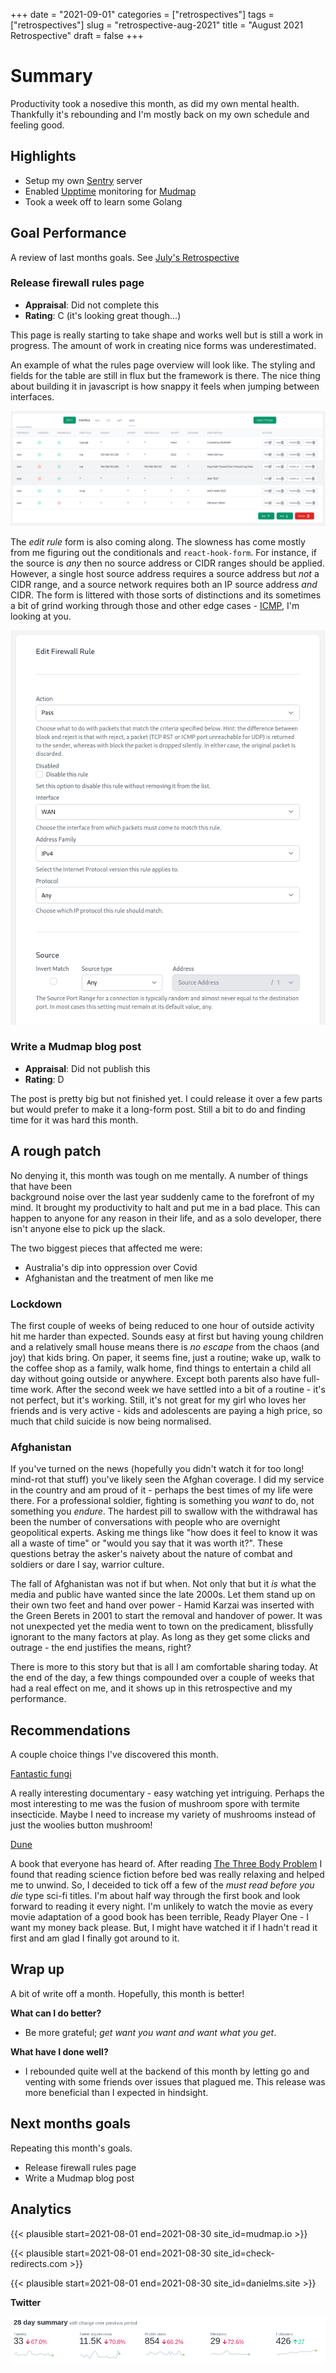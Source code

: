 +++
date = "2021-09-01"
categories = ["retrospectives"]
tags = ["retrospectives"]
slug = "retrospective-aug-2021"
title = "August 2021 Retrospective"
draft = false
+++

# Summary

Productivity took a nosedive this month, as did my own mental health. Thankfully it's rebounding 
and I'm mostly back on my own schedule and feeling good.

## Highlights

- Setup my own [Sentry](https://sentry.io) server
- Enabled [Upptime](https://status.mudmap.io/) monitoring for [Mudmap]
- Took a week off to learn some Golang

## Goal Performance

A review of last months goals. See [July's Retrospective][old-retro]

[old-retro]: https://danielms.site/retrospectives/2021/retrospective-july-2021/

### Release firewall rules page

- **Appraisal**: Did not complete this
- **Rating**: C (it's looking great though...)

This page is really starting to take shape and works well but is still a work in progress. The 
amount of work in creating nice forms was underestimated. 

An example of what the rules page overview will look like. The styling and fields for the table 
are still in flux but the framework is there. The nice thing about building it in javascript is 
how snappy it feels when jumping between interfaces.

![](firewall-overview-aug-retro.png "pfSense firewall rules overview page")

The *edit rule* form is also coming along. The slowness has come mostly from me figuring out the 
conditionals and `react-hook-form`. For instance, if the source is *any* then no source address 
or CIDR ranges should be applied. However, a single host source address requires a source 
address but *not* a CIDR range, and a source network requires both an IP source address *and* 
CIDR. The form is littered with those sorts of distinctions and its sometimes a bit of grind 
working through those and other edge cases - [ICMP], I'm looking at you.

![](firewall-form-aug-retro.png "pfSense edit rule form page")

### Write a Mudmap blog post

- **Appraisal**: Did not publish this
- **Rating**: D

The post is pretty big but not finished yet. I could release it over a few parts but would 
prefer to make it a long-form post. Still a bit to do and finding time for it was hard this month.

## A rough patch

No denying it, this month was tough on me mentally. A number of things that have been  
background noise over the last year suddenly came to the forefront of my mind. It brought my 
productivity to halt and put me in a bad place. This can happen to anyone for any reason in 
their life, and as a solo developer, there isn't anyone else to pick up the slack. 

The two biggest pieces that affected me were:

- Australia's dip into oppression over Covid
- Afghanistan and the treatment of men like me

### Lockdown

The first couple of weeks of being reduced to one hour of outside activity hit me harder than 
expected. Sounds easy at first but having young children and a relatively small house means 
there is *no escape* from the chaos (and joy) that kids bring. On paper, it seems fine, just a 
routine; wake up, walk to the coffee shop as a family, walk home, find things to entertain a 
child all day without going outside or anywhere. Except both parents also have full-time work. 
After the second week we have settled into a bit of a routine - it's not perfect, but it's working. 
Still, it's not great for my girl who loves her friends and is very active - kids and adolescents 
are paying a high price, so much that child suicide is now being normalised. 

### Afghanistan

If you've turned on the news (hopefully you didn't watch it for too long! mind-rot that stuff) 
you've likely seen the Afghan coverage. I did my service in the country and am proud of it - 
perhaps the best times of my life were there. For a professional soldier, fighting is something 
you *want* to do, not something you *endure*. The hardest pill to swallow with the withdrawal 
has been the number of conversations with people who are overnight geopolitical experts. Asking 
me things like "how does it feel to know it was all a waste of time" or "would you say that it 
was worth it?". These questions betray the asker's naivety about the nature of combat and 
soldiers or dare I say, warrior culture.

The fall of Afghanistan was not if but when. Not only that but it *is* what the media and public 
have wanted since the late 2000s. Let them stand up on their own two feet and hand over power - 
Hamid Karzai was inserted with the Green Berets in 2001 to start the removal and handover of 
power. It was not unexpected yet the media went to town on the predicament, blissfully ignorant 
to the many factors at play. As long as they get some clicks and outrage - the end justifies the 
means, right?

There is more to this story but that is all I am comfortable sharing today. At the end of 
the day, a few things compounded over a couple of weeks that had a real effect on me, and it 
shows up in this retrospective and my performance.

## Recommendations

A couple choice things I've discovered this month.

[Fantastic fungi](https://www.youtube.com/watch?v=bxABOiay6oA&ab_channel=MovingArt)

A really interesting documentary - easy watching yet intriguing. Perhaps the most interesting to 
me was the fusion of mushroom spore with termite insecticide. Maybe I need to increase my 
variety of mushrooms instead of just the woolies button mushroom!

[Dune](https://en.wikipedia.org/wiki/Dune_(novel))

A book that everyone has heard of. After reading [The Three Body Problem](https://en.wikipedia.org/wiki/The_Three-Body_Problem_(novel))
I found that reading science fiction before bed was really relaxing and helped me to unwind. So, 
I deceided to tick off a few of the *must read before you die* type sci-fi titles. I'm about 
half way through the first book and look forward to reading it every night. I'm unlikely to 
watch the movie as every movie adaptation of a good book has been terrible, Ready Player One - I 
want my money back please. But, I might have watched it if I hadn't read it first and am glad I 
finally got around to it.

## Wrap up

A bit of write off a month. Hopefully, this month is better!

**What can I do better?**

- Be more grateful; *get want you want and want what you get*.

**What have I done well?**

- I rebounded quite well at the backend of this month by letting go and venting with some friends over issues that plagued me. This release was more beneficial than I expected in hindsight.

## Next months goals

Repeating this month's goals.

- Release firewall rules page
- Write a Mudmap blog post

## Analytics

{{< plausible start=2021-08-01 end=2021-08-30 site_id=mudmap.io >}}


{{< plausible start=2021-08-01 end=2021-08-30 site_id=check-redirects.com >}}


{{< plausible start=2021-08-01 end=2021-08-30 site_id=danielms.site >}}


**Twitter**

![](twitter-aug.png 'Mudmap plausible stats for August 2021')




[mudmap]: https://mudmap.io/?utm_campaign=retro&utm_source=danielms&utm_medium=blog
[icmp]: https://www.iana.org/assignments/icmp-parameters/icmp-parameters.xhtml
[bizarro world]: https://en.wikipedia.org/wiki/Bizarro_World
